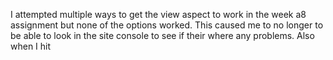 I attempted multiple ways to get the view aspect to work in the week a8 assignment but none of the options worked. 
This caused me to no longer to be able to look in the site console to see if their where any problems.
Also when I hit 
